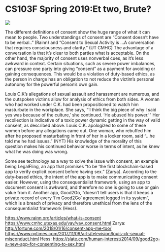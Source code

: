 # CS103F Spring 2019:Et two, Brute? 

![](image.png)

The different definitions of consent show the huge range of what it can mean to people. Two understandings of consent are “Consent doesn’t have to be verbal..” (Rainn) and “Consent to Sexual Activity is ...A conversation that requires consciousness and clarity.” (UT CMHC) The advantage of a conversation is that it’s clear to both parties what is acceptable. On the other hand, the majority of consent uses nonverbal cues, as it’s less awkward in context. Certain situations, such as severe power imbalances, can pressure one party into giving “consent” as a payment for avoiding or gaining consequences. This would be a violation of duty-based ethics, as the person in charge has an obligation to not reduce the victim’s personal autonomy for the powerful person’s own gain.


Louis C.K’s allegations of sexual assault and harassment are numerous, and the outspoken victims allow for analysis of ethics from both sides. A woman who had worked under C.K. had been propositioned to watch him masturbate in the workplace. She says, “‘I think the big piece of why I said yes was because of the culture,’ she continued. ‘He abused his power.’” Her recollection is indicative of a toxic power dynamic getting in the way of valid consent, as described above. Louis C.K. apologized to some of these women before any allegations came out. One woman, who rebuffed him after he proposed masturbating in front of her in a locker room, said “...he told me he had issues.” (NYT) His knowledge of the morality of this question makes his continued behavior worse in terms of intent, as he knew what he was doing was wrong. 

Some see technology as a way to solve the issue with consent, an example being LegalFling, an app that promises “to be ‘the first blockchain-based app to verify explicit consent before having sex.” (Zarya). According to the duty-based ethics, the intent of the app is to make communicating consent easier. However, using the consequentialist framework, using an app to document consent is awkward, and therefore no one is going to use or gain value from it. Another app, Good2Go, “doesn’t tell users is that it keeps a private record of every ‘I’m Good2Go’ agreement logged in its system”, which is a breach of privacy and therefore unethical from the lens of the consequentialist framework (Hess).

https://www.rainn.org/articles/what-is-consent
https://www.cmhc.utexas.edu/vav/vav_consent.html
Zarya: http://fortune.com/2018/01/16/consent-app-me-too/
https://www.nytimes.com/2017/11/09/arts/television/louis-ck-sexual-misconduct.html
Hess: https://slate.com/human-interest/2014/09/good2go-a-new-app-for-consenting-to-sex.html


